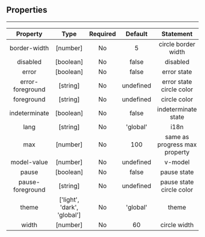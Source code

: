 ## Properties

---         
| Property | Type | Required | Default | Statement |
|:---:|:---:|:---:|:---:|:---:|
| border-width | [number] | No | 5 | circle border width |
| disabled | [boolean] | No | false | disabled |
| error | [boolean] | No | false | error state |
| error-foreground | [string] | No | undefined | error state circle color |
| foreground | [string] | No | undefined | circle color |
| indeterminate | [boolean] | No | false | indeterminate state |
| lang | [string] | No | 'global' | i18n |
| max | [number] | No | 100 | same as progress max property |
| model-value | [number] | No | undefined | v-model |
| pause | [boolean] | No | false | pause state |
| pause-foreground | [string] | No | undefined | pause state circle color |
| theme | ['light', 'dark', 'global'] | No | 'global' | theme |
| width | [number] | No | 60 | circle width |
